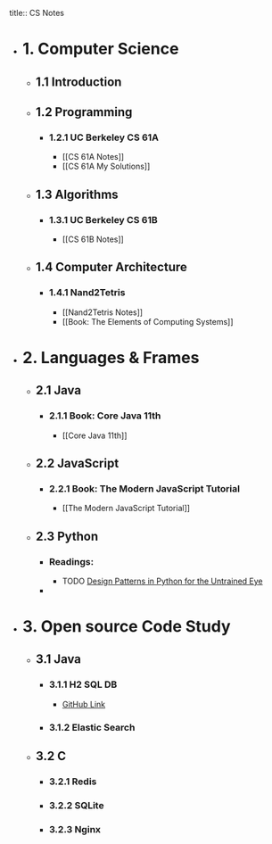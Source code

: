 title:: CS Notes

- # 1. Computer Science
	- ## 1.1 Introduction
	- ## 1.2 Programming
		- ### 1.2.1 UC Berkeley CS 61A
			- [[CS 61A Notes]]
			- [[CS 61A My Solutions]]
	- ## 1.3 Algorithms
		- ### 1.3.1 UC Berkeley CS 61B
			- [[CS 61B Notes]]
	- ## 1.4 Computer Architecture
		- ### 1.4.1 Nand2Tetris
			- [[Nand2Tetris Notes]]
			- [[Book: The Elements of Computing Systems]]
- # 2. Languages & Frames
	- ## 2.1 Java
		- ### 2.1.1 Book: Core Java 11th
			- [[Core Java 11th]]
	- ## 2.2 JavaScript
		- ### 2.2.1 Book: The Modern JavaScript Tutorial
			- [[The Modern JavaScript Tutorial]]
	- ## 2.3 Python
		- ### Readings:
			- TODO [Design Patterns in Python for the Untrained Eye](https://arielortiz.info/s201911/pycon2019/docs/design_patterns.html)
		-
- # 3. Open source Code Study
	- ## 3.1 Java
		- ### 3.1.1 H2 SQL DB
			- [GitHub Link](https://github.com/h2database/h2database)
		- ### 3.1.2 Elastic Search
	- ## 3.2 C
		- ### 3.2.1 Redis
		- ### 3.2.2 SQLite
		- ### 3.2.3 Nginx